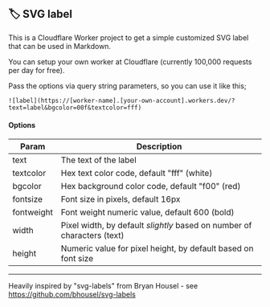 ## 🏷️ SVG label

This is a Cloudflare Worker project to get a simple customized SVG label that can be used in Markdown.

You can setup your own worker at Cloudflare (currently 100,000 requests per day for free).

Pass the options via query string parameters, so you can use it like this;

```
![label](https://[worker-name].[your-own-account].workers.dev/?text=label&bgcolor=00f&textcolor=fff)
```

#### Options

| Param      | Description                                                             |
| ---------- | ----------------------------------------------------------------------- |
| text       | The text of the label                                                   |
| textcolor  | Hex text color code, default "fff" (white)                              |
| bgcolor    | Hex background color code, default "f00" (red)                          |
| fontsize   | Font size in pixels, default 16px                                       |
| fontweight | Font weight numeric value, default 600 (bold)                           |
| width      | Pixel width, by default _slightly_ based on number of characters (text) |
| height     | Numeric value for pixel height, by default based on font size           |

---

Heavily inspired by "svg-labels" from Bryan Housel - see https://github.com/bhousel/svg-labels
